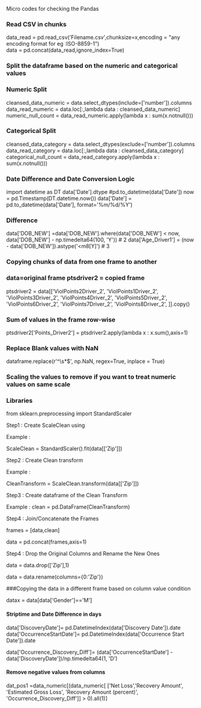 Micro codes for checking the Pandas


### Read CSV in chunks
data_read = pd.read_csv('Filename.csv',chunksize=x,encoding = "any encoding format for eg :ISO-8859-1")      
data = pd.concat(data_read,ignore_index=True)    

### Split the dataframe based on the numeric and categorical values 

###	Numeric Split
cleansed_data_numeric = data.select_dtypes(include=['number']).columns
data_read_numeric = data.loc[:,lambda data : cleansed_data_numeric]
numeric_null_count = data_read_numeric.apply(lambda x : sum(x.notnull()))

### 	Categorical Split
cleansed_data_category = data.select_dtypes(exclude=['number']).columns
data_read_category = data.loc[:,lambda data : cleansed_data_category]
categorical_null_count = data_read_category.apply(lambda x : sum(x.notnull()))

### Date Difference and Date Conversion Logic
import datetime as DT
	data['Date'].dtype
	#pd.to_datetime(data['Date']) 
now = pd.Timestamp(DT.datetime.now())
data['Date'] = pd.to_datetime(data['Date'], format='%m/%d/%Y') 

### Difference
data['DOB_NEW'] =data['DOB_NEW'].where(data['DOB_NEW'] < now, data['DOB_NEW'] -  np.timedelta64(100, 'Y'))   # 2
data['Age_Driver1'] = (now - data['DOB_NEW']).astype('<m8[Y]')    # 3

### Copying chunks of data from one frame to another 
### data=original frame ptsdriver2 = copied frame
ptsdriver2 = data[['ViolPoints2Driver_2',
'ViolPoints1Driver_2',
'ViolPoints3Driver_2',
'ViolPoints4Driver_2',
'ViolPoints5Driver_2',
'ViolPoints6Driver_2',
'ViolPoints7Driver_2',
'ViolPoints8Driver_2',
]].copy()
 
### Sum of values in the frame row-wise
ptsdriver2['Points_Driver2'] = ptsdriver2.apply(lambda x : x.sum(),axis=1)

### Replace Blank values with NaN 
dataframe.replace(r'^\s*$', np.NaN, regex=True, inplace = True)

### Scaling the values to remove if you want to treat numeric values on same scale 
### Libraries
from sklearn.preprocessing import StandardScaler

Step1 : Create ScaleClean using

Example : 

ScaleClean = StandardScaler().fit(data[['Zip']])

Step2 :  Create Clean transform 

Example : 

CleanTransform = ScaleClean.transform(data[['Zip']])



Step3 : Create dataframe of the Clean Transform

Example : clean = pd.DataFrame(CleanTransform)

Step4 : Join/Concatenate the Frames

frames = [data,clean]

data = pd.concat(frames,axis=1)

Step4 : Drop the Original Columns and Rename the New Ones 

data = data.drop(['Zip'],1)

data = data.rename(columns={0:'Zip'})

###Copying the data in a different frame based on column value condition

datax = data[data['Gender']=='M'] 

#### Striptime and Date Difference in days


data['DiscoveryDate']= pd.DatetimeIndex(data['Discovery Date']).date
data['OccurrenceStartDate']= pd.DatetimeIndex(data['Occurrence Start Date']).date

data['Occurrence_Discovery_Diff']=  (data['OccurrenceStartDate'] - data['DiscoveryDate'])/np.timedelta64(1, 'D')


####  Remove negative values from columns


dat_pos1 =data_numeric[(data_numeric[
        ['Net Loss','Recovery Amount',
         'Estimated Gross Loss',
         'Recovery Amount (percent)',
         'Occurrence_Discovery_Diff']] > 0).all(1)]

